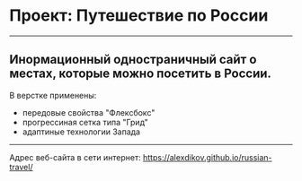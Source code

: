 # Проект: Путешествие по России
------
Инормационный одностраничный сайт о местах, которые можно посетить в России.
------
В верстке применены:
* передовые свойства "Флексбокс"
* прогрессиная сетка типа "Грид"
* адаптиные технологии Запада
------
Адрес веб-сайта в сети интернет: https://alexdikov.github.io/russian-travel/
